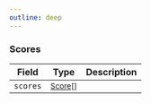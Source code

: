 ```yaml
---
outline: deep
---
```


### Scores

| Field    | Type                                                 | Description |
| -------- | ---------------------------------------------------- | ----------- |
| `scores` | <small>[Score](../../types/response/score)[]</small> |             |